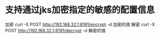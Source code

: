 # 支持通过jks加密指定的敏感的配置信息
加密  curl -X POST http://192.168.32.1:8191/encrypt -d 加密的值
解密  curl -X POST http://192.168.32.1:8191/decrypt -d 解密的值
